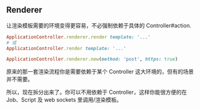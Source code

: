 ## Renderer

让渲染模板需要的环境变得更容易，不必强制依赖于具体的 Controller#action.

```ruby
ApplicationController.renderer.render template: '...'
# 或
ApplicationController.render template: '...'

ApplicationController.renderer.new(method: 'post', https: true)
```

原来的那一套渲染流程你是需要依赖于某个 Controller 这大环境的，但有的场景并不需要。

所以，现在拆分出来了。你可以不用依赖于 Controller，这样你能很方便的在 Job、Script 及 web sockets 里调用/渲染模板。
